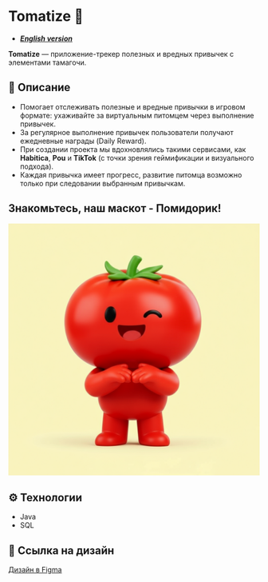 # Tomatize 🍅

* [***English version***](README.en.md)

**Tomatize** — приложение-трекер полезных и вредных привычек с элементами тамагочи.

## 📲 Описание

- Помогает отслеживать полезные и вредные привычки в игровом формате: ухаживайте за виртуальным питомцем через выполнение привычек.
- За регулярное выполнение привычек пользователи получают ежедневные награды (Daily Reward).
- При создании проекта мы вдохновлялись такими сервисами, как **Habitica**, **Pou** и **TikTok** (с точки зрения геймификации и визуального подхода).
- Каждая привычка имеет прогресс, развитие питомца возможно только при следовании выбранным привычкам.

## Знакомьтесь, наш маскот - Помидорик!

![image](images/logo.png)

## ⚙️ Технологии

- Java
- SQL

## 🎨 Ссылка на дизайн

[Дизайн в Figma](https://www.figma.com/design/MlFT1rgkeUivYLLN244QT9/%D0%9F%D1%80%D0%BE%D0%B5%D0%BA%D1%82%D0%BD%D0%B0%D1%8F-%D0%B4%D0%B5%D1%8F%D1%82%D0%B5%D0%BB%D1%8C%D0%BD%D0%BE%D1%81%D1%82%D1%8C-2025?node-id=0-1&p=f&t=29CXbGvne5Hy8xmf-0)


